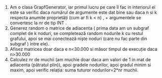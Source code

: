 
1. Am o clasa GrapfGenerator, iar primul lucru pe care îl fac in interiorul ei este sa verific daca numărul de argumente este dat bine sau daca n si k  respecta anumite proprietăți (cum ar fi k < n) , + argumentele se convertesc la nr de tip INT .
2. Generez random o matrice de adiacenta ( prima data am un subgraf complet de k noduri,  se completează random nodurile k cu restul grafului, apoi se mai conectează niște noduri  (care nu fac parte din subgraf ) intre ele).
3.  Afisez matricea doar daca e n<30.000  si măsor timpul de execuție daca n>30.000
4.  Calculez nr de muchii (am muchie doar daca am valori de 1 in mat de adiacenta (pătratul plin)), apoi gradele nodurilor, apoi gradul minim si maxim, apoi verific relația: suma tuturor nodurilor=2*nr muchii.
